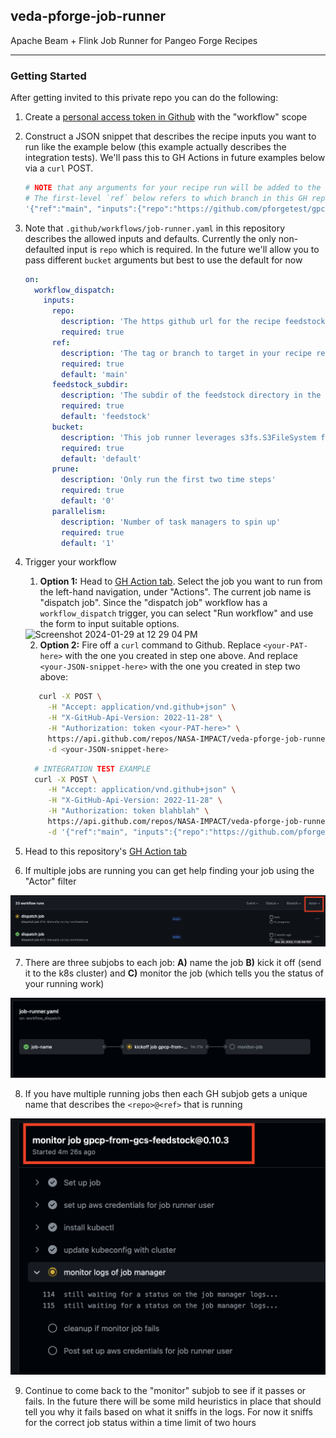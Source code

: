 ## veda-pforge-job-runner
Apache Beam + Flink Job Runner for Pangeo Forge Recipes

---

### Getting Started

After getting invited to this private repo you can do the following:

1. Create a [personal access token in Github](https://docs.github.com/en/enterprise-server@3.9/authentication/keeping-your-account-and-data-secure/managing-your-personal-access-tokens) with the "workflow" scope

2. Construct a JSON snippet that describes the recipe inputs you want to run like the example below (this example actually describes the integration tests). We'll pass this to GH Actions in future examples below via a `curl` POST.

    ```bash
    # NOTE that any arguments for your recipe run will be added to the `inputs` hash
    # The first-level `ref` below refers to which branch in this GH repositry we want to run things against 
    '{"ref":"main", "inputs":{"repo":"https://github.com/pforgetest/gpcp-from-gcs-feedstock.git","ref":"0.10.3","prune":"1"}}'
    ```
   
3. Note that `.github/workflows/job-runner.yaml` in this repository describes the allowed inputs and defaults. Currently the only non-defaulted input is `repo` which is required. In the future we'll allow you to pass different `bucket` arguments but best to use the default for now

    ```yaml
    on:
      workflow_dispatch:
        inputs:
          repo:
            description: 'The https github url for the recipe feedstock'
            required: true
          ref:
            description: 'The tag or branch to target in your recipe repo'
            required: true
            default: 'main'
          feedstock_subdir:
            description: 'The subdir of the feedstock directory in the repo'
            required: true
            default: 'feedstock'
          bucket:
            description: 'This job runner leverages s3fs.S3FileSystem for your recipe cache and output. Choices currently are: "default"'
            required: true
            default: 'default'
          prune:
            description: 'Only run the first two time steps'
            required: true
            default: '0'
          parallelism:
            description: 'Number of task managers to spin up'
            required: true
            default: '1'
    ```

4. Trigger your workflow

    1. **Option 1:** Head to [GH Action tab](https://github.com/NASA-IMPACT/veda-pforge-job-runner/actions). Select the job you want to run from the left-hand navigation, under "Actions". The current job name is "dispatch job". Since the "dispatch job" workflow has a `workflow_dispatch` trigger, you can select "Run workflow" and use the form to input suitable options.

    <img width="394" alt="Screenshot 2024-01-29 at 12 29 04 PM" src="https://github.com/NASA-IMPACT/veda-pforge-job-runner/assets/15016780/0d2420f9-7fd0-45fd-a8e0-123d72c4d6af">

    2. **Option 2:** Fire off a `curl` command to Github. Replace `<your-PAT-here>` with the one you created in step one above. And replace `<your-JSON-snippet-here>` with the one you created in step two above:

    ```bash
       curl -X POST \
         -H "Accept: application/vnd.github+json" \
         -H "X-GitHub-Api-Version: 2022-11-28" \
         -H "Authorization: token <your-PAT-here>" \
         https://api.github.com/repos/NASA-IMPACT/veda-pforge-job-runner/actions/workflows/job-runner.yaml/dispatches \
         -d <your-JSON-snippet-here>
    ```
   
    ```bash
      # INTEGRATION TEST EXAMPLE
      curl -X POST \
         -H "Accept: application/vnd.github+json" \
         -H "X-GitHub-Api-Version: 2022-11-28" \
         -H "Authorization: token blahblah" \
         https://api.github.com/repos/NASA-IMPACT/veda-pforge-job-runner/actions/workflows/job-runner.yaml/dispatches \
         -d '{"ref":"main", "inputs":{"repo":"https://github.com/pforgetest/gpcp-from-gcs-feedstock.git","ref":"0.10.3","prune":"1"}}'
    ```

6. Head to this repository's [GH Action tab](https://github.com/NASA-IMPACT/veda-pforge-job-runner/actions)

7. If multiple jobs are running you can get help finding your job using the "Actor" filter

![](docs/img/xfilter_job.png)

7. There are three subjobs to each job: **A)** name the job **B)** kick it off (send it to the k8s cluster) and **C)** monitor the job (which tells you the status of your running work)

![](docs/img/xwatch_job.png)

8. If you have multiple running jobs then each GH subjob gets a unique name that describes the `<repo>@<ref>` that is running

![](docs/img/xmonitor_job.png)


9. Continue to come back to the "monitor" subjob to see if it passes or fails. In the future there will be some mild heuristics in place that should tell you why it fails based on what it sniffs in the logs. For now it sniffs for the correct job status within a time limit of two hours
